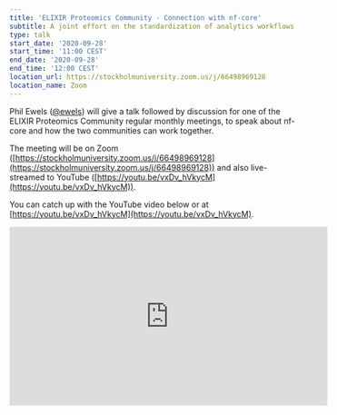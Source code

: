 ```yaml
---
title: 'ELIXIR Proteomics Community - Connection with nf-core'
subtitle: A joint effort on the standardization of analytics workflows
type: talk
start_date: '2020-09-28'
start_time: '11:00 CEST'
end_date: '2020-09-28'
end_time: '12:00 CEST'
location_url: https://stockholmuniversity.zoom.us/j/66498969128
location_name: Zoom
---
```


Phil Ewels ([@ewels](http://github.com/ewels/)) will give a talk followed by discussion
for one of the ELIXIR Proteomics Community regular monthly meetings,
to speak about nf-core and how the two communities can work together.

The meeting will be on Zoom ([https://stockholmuniversity.zoom.us/j/66498969128](https://stockholmuniversity.zoom.us/j/66498969128))
and also live-streamed to YouTube ([https://youtu.be/vxDv_hVkycM](https://youtu.be/vxDv_hVkycM)).

You can catch up with the YouTube video below or at [https://youtu.be/vxDv_hVkycM](https://youtu.be/vxDv_hVkycM).

<iframe width="560" height="315" src="https://www.youtube.com/embed/vxDv_hVkycM" frameborder="0" allow="accelerometer; autoplay; clipboard-write; encrypted-media; gyroscope; picture-in-picture" allowfullscreen></iframe>
